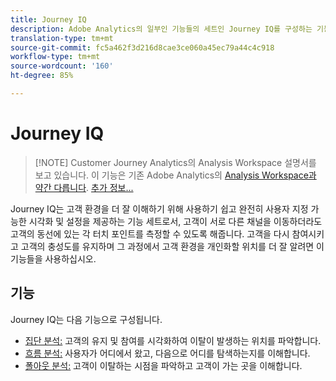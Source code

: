 ```yaml
---
title: Journey IQ
description: Adobe Analytics의 일부인 기능들의 세트인 Journey IQ를 구성하는 기능들을 이해하십시오.
translation-type: tm+mt
source-git-commit: fc5a462f3d216d8cae3ce060a45ec79a44c4c918
workflow-type: tm+mt
source-wordcount: '160'
ht-degree: 85%

---
```



# Journey IQ

>[!NOTE] Customer Journey Analytics의 Analysis Workspace 설명서를 보고 있습니다. 이 기능은 기존 Adobe Analytics의 [Analysis Workspace과 약간 다릅니다](https://docs.adobe.com/content/help/ko-KR/analytics/analyze/analysis-workspace/home.html). [추가 정보...](/help/getting-started/cja-aa.md)

Journey IQ는 고객 환경을 더 잘 이해하기 위해 사용하기 쉽고 완전히 사용자 지정 가능한 시각화 및 설정을 제공하는 기능 세트로서, 고객이 서로 다른 채널을 이동하더라도 고객의 동선에 있는 각 터치 포인트를 측정할 수 있도록 해줍니다. 고객을 다시 참여시키고 고객의 충성도를 유지하며 그 과정에서 고객 환경을 개인화할 위치를 더 잘 알려면 이 기능들을 사용하십시오.

## 기능

Journey IQ는 다음 기능으로 구성됩니다.

* [집단 분석:](visualizations/cohort-table/cohort-analysis.md) 고객의 유지 및 참여를 시각화하여 이탈이 발생하는 위치를 파악합니다.
* [흐름 분석:](visualizations/c-flow/flow.md) 사용자가 어디에서 왔고, 다음으로 어디를 탐색하는지를 이해합니다.
* [폴아웃 분석:](visualizations/fallout/fallout-flow.md) 고객이 이탈하는 시점을 파악하고 고객이 가는 곳을 이해합니다.

